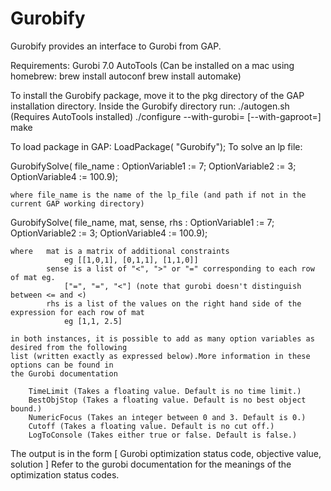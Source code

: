 # Gurobify
Gurobify provides an interface to Gurobi from GAP.

Requirements:
Gurobi 7.0
AutoTools (Can be installed on a mac using homebrew: 
	brew install autoconf
	brew install automake)

To install the Gurobify package, move it to the pkg directory of the GAP installation directory.
Inside the Gurobify directory run:
./autogen.sh (Requires AutoTools installed)
./configure --with-gurobi=<gurobi path> [--with-gaproot=<gap path>]
make

To load package in GAP:
LoadPackage( "Gurobify");
To solve an lp file:

GurobifySolve( file_name : OptionVariable1 := 7; OptionVariable2 := 3; OptionVariable4 := 100.9);

	where file_name is the name of the lp_file (and path if not in the current GAP working directory)

GurobifySolve( file_name, mat, sense, rhs : OptionVariable1 := 7; OptionVariable2 := 3; OptionVariable4 := 100.9);

	where	mat is a matrix of additional constraints
				eg [[1,0,1], [0,1,1], [1,1,0]]
			sense is a list of "<", ">" or "=" corresponding to each row of mat eg.
				["=", "=", "<"] (note that gurobi doesn't distinguish between <= and <)
			rhs is a list of the values on the right hand side of the expression for each row of mat
				eg [1,1, 2.5]

	in both instances, it is possible to add as many option variables as desired from the following
	list (written exactly as expressed below).More information in these options can be found in
	the Gurobi documentation
	
		TimeLimit (Takes a floating value. Default is no time limit.)
		BestObjStop (Takes a floating value. Default is no best object bound.)
		NumericFocus (Takes an integer between 0 and 3. Default is 0.)
		Cutoff (Takes a floating value. Default is no cut off.)
		LogToConsole (Takes either true or false. Default is false.)
		
The output is in the form
[ Gurobi optimization status code, objective value, solution ]
Refer to the gurobi documentation for the meanings of the optimization status codes.